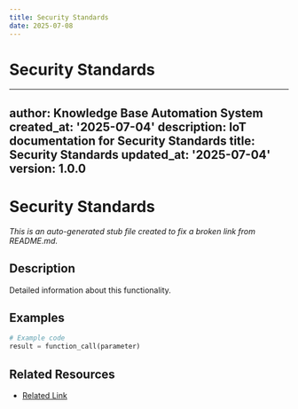 ```yaml
---
title: Security Standards
date: 2025-07-08
---
```


# Security Standards

---
author: Knowledge Base Automation System
created_at: '2025-07-04'
description: IoT documentation for Security Standards
title: Security Standards
updated_at: '2025-07-04'
version: 1.0.0
---

# Security Standards

*This is an auto-generated stub file created to fix a broken link from README.md.*

## Description

Detailed information about this functionality.

## Examples

```python
# Example code
result = function_call(parameter)
```

## Related Resources

- [Related Link](./related_resource.md)
